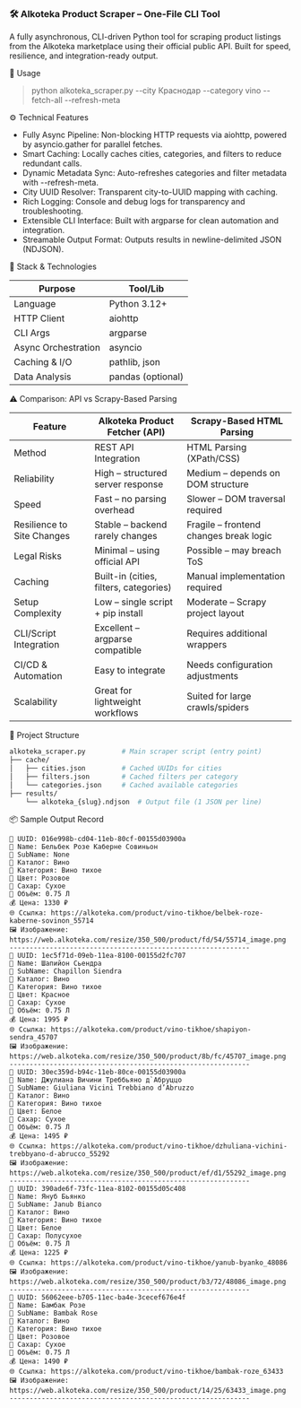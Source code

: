 ### 🛠️ Alkoteka Product Scraper – One-File CLI Tool

A fully asynchronous, CLI-driven Python tool for scraping product listings from the Alkoteka marketplace using their official public API. Built for speed, resilience, and integration-ready output.

🚀 Usage

> python alkoteka_scraper.py --city Краснодар --category vino --fetch-all --refresh-meta

⚙️ Technical Features

- Fully Async Pipeline: Non-blocking HTTP requests via aiohttp, powered by asyncio.gather for parallel fetches.
- Smart Caching: Locally caches cities, categories, and filters to reduce redundant calls.
- Dynamic Metadata Sync: Auto-refreshes categories and filter metadata with --refresh-meta.
- City UUID Resolver: Transparent city-to-UUID mapping with caching.
- Rich Logging: Console and debug logs for transparency and troubleshooting.
- Extensible CLI Interface: Built with argparse for clean automation and integration.
- Streamable Output Format: Outputs results in newline-delimited JSON (NDJSON).


🧱 Stack & Technologies

| Purpose             | Tool/Lib          |
| ------------------- | ----------------- |
| Language            | Python 3.12+      |
| HTTP Client         | aiohttp           |
| CLI Args            | argparse          |
| Async Orchestration | asyncio           |
| Caching & I/O       | pathlib, json     |
| Data Analysis       | pandas (optional) |


⚠️ Comparison: API vs Scrapy-Based Parsing

| Feature                    | Alkoteka Product Fetcher (API)         | Scrapy-Based HTML Parsing              |
| -------------------------- | -------------------------------------- | -------------------------------------- |
| Method                     | REST API Integration                   | HTML Parsing (XPath/CSS)               |
| Reliability                | High – structured server response      | Medium – depends on DOM structure      |
| Speed                      | Fast – no parsing overhead             | Slower – DOM traversal required        |
| Resilience to Site Changes | Stable – backend rarely changes        | Fragile – frontend changes break logic |
| Legal Risks                | Minimal – using official API           | Possible – may breach ToS              |
| Caching                    | Built-in (cities, filters, categories) | Manual implementation required         |
| Setup Complexity           | Low – single script + pip install      | Moderate – Scrapy project layout       |
| CLI/Script Integration     | Excellent – argparse compatible        | Requires additional wrappers           |
| CI/CD & Automation         | Easy to integrate                      | Needs configuration adjustments        |:
| Scalability                | Great for lightweight workflows        | Suited for large crawls/spiders        |

📁 Project Structure

```bash
alkoteka_scraper.py         # Main scraper script (entry point)
├── cache/
│   ├── cities.json         # Cached UUIDs for cities
│   ├── filters.json        # Cached filters per category
│   └── categories.json     # Cached available categories
├── results/
    └── alkoteka_{slug}.ndjson  # Output file (1 JSON per line)
```

📦 Sample Output Record

```text
🛒 UUID: 016e998b-cd04-11eb-80cf-00155d03900a
🛒 Name: Бельбек Розе Каберне Совиньон
🛒 SubName: None
🧷 Каталог: Вино
🧷 Категория: Вино тихое
🎨 Цвет: Розовое
🍬 Сахар: Сухое
🍾 Объём: 0.75 Л
💰 Цена: 1330 ₽
🌐 Ссылка: https://alkoteka.com/product/vino-tikhoe/belbek-roze-kaberne-sovinon_55714
🖼️ Изображение: https://web.alkoteka.com/resize/350_500/product/fd/54/55714_image.png
------------------------------------------------------------
🛒 UUID: 1ec5f71d-09eb-11ea-8100-00155d2fc707
🛒 Name: Шапийон Сьендра
🛒 SubName: Chapillon Siendra
🧷 Каталог: Вино
🧷 Категория: Вино тихое
🎨 Цвет: Красное
🍬 Сахар: Сухое
🍾 Объём: 0.75 Л
💰 Цена: 1995 ₽
🌐 Ссылка: https://alkoteka.com/product/vino-tikhoe/shapiyon-sendra_45707
🖼️ Изображение: https://web.alkoteka.com/resize/350_500/product/8b/fc/45707_image.png
------------------------------------------------------------
🛒 UUID: 30ec359d-b94c-11eb-80ce-00155d03900a
🛒 Name: Джулиана Вичини Треббьяно д`Абруццо
🛒 SubName: Giuliana Vicini Trebbiano d’Abruzzo
🧷 Каталог: Вино
🧷 Категория: Вино тихое
🎨 Цвет: Белое
🍬 Сахар: Сухое
🍾 Объём: 0.75 Л
💰 Цена: 1495 ₽
🌐 Ссылка: https://alkoteka.com/product/vino-tikhoe/dzhuliana-vichini-trebbyano-d-abrucco_55292
🖼️ Изображение: https://web.alkoteka.com/resize/350_500/product/ef/d1/55292_image.png
------------------------------------------------------------
🛒 UUID: 390ade6f-73fc-11ea-8102-00155d05c408
🛒 Name: Януб Бьянко
🛒 SubName: Janub Bianco
🧷 Каталог: Вино
🧷 Категория: Вино тихое
🎨 Цвет: Белое
🍬 Сахар: Полусухое
🍾 Объём: 0.75 Л
💰 Цена: 1225 ₽
🌐 Ссылка: https://alkoteka.com/product/vino-tikhoe/yanub-byanko_48086
🖼️ Изображение: https://web.alkoteka.com/resize/350_500/product/b3/72/48086_image.png
------------------------------------------------------------
🛒 UUID: 56062eee-b705-11ec-ba4e-3cecef676e4f
🛒 Name: Бамбак Розе
🛒 SubName: Bambak Rose
🧷 Каталог: Вино
🧷 Категория: Вино тихое
🎨 Цвет: Розовое
🍬 Сахар: Сухое
🍾 Объём: 0.75 Л
💰 Цена: 1490 ₽
🌐 Ссылка: https://alkoteka.com/product/vino-tikhoe/bambak-roze_63433
🖼️ Изображение: https://web.alkoteka.com/resize/350_500/product/14/25/63433_image.png
------------------------------------------------------------
```